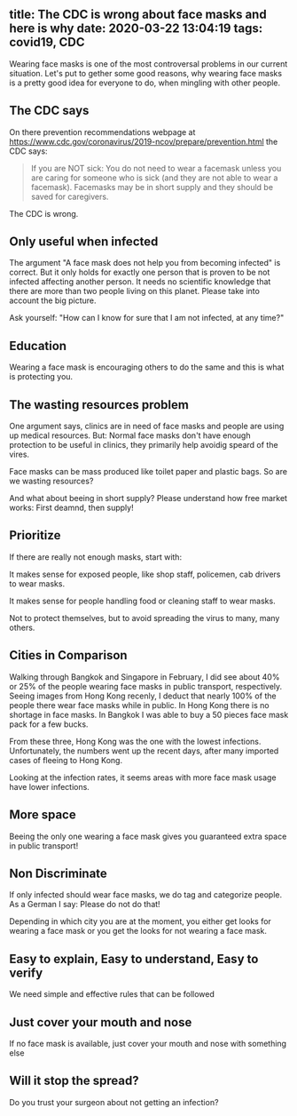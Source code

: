 title: The CDC is wrong about face masks and here is why
date: 2020-03-22 13:04:19
tags: covid19, CDC
---

Wearing face masks is one of the most controversal problems in our current situation.
Let's put to gether some good reasons, why wearing face masks is a pretty good idea for everyone
to do, when mingling with other people.

## The CDC says

On there prevention recommendations webpage at https://www.cdc.gov/coronavirus/2019-ncov/prepare/prevention.html
the CDC says:

> If you are NOT sick: You do not need to wear a facemask unless you are caring 
> for someone who is sick (and they are not able to wear a facemask). Facemasks 
> may be in short supply and they should be saved for caregivers.

The CDC is wrong.

## Only useful when infected

The argument "A face mask does not help you from becoming infected" is correct.
But it only holds for exactly one person that is proven to be not infected affecting another person. 
It needs no scientific knowledge that there are more than two people living on this planet.
Please take into account the big picture.

Ask yourself: "How can I know for sure that I am not infected, at any time?"

## Education

Wearing a face mask is encouraging others to do the same and this is what is protecting you.

## The wasting resources problem

One argument says, clinics are in need of face masks and people are using up 
medical resources. But: Normal face masks don't have enough protection to be useful
in clinics, they primarily help avoidig speard of the vires.

Face masks can be mass produced like toilet paper and plastic bags. So are we wasting resources?

And what about beeing in short supply? Please understand how free market works: First deamnd, then supply!

## Prioritize

If there are really not enough masks, start with:

It makes sense for exposed people, like shop staff, policemen, cab drivers to wear masks.

It makes sense for people handling food or cleaning staff to wear masks.

Not to protect themselves, but to avoid spreading the virus to many, many others.

## Cities in Comparison

Walking through Bangkok and Singapore in February, I did see about 40% or 25% of the people
wearing face masks in public transport, respectively. Seeing images from Hong Kong recenly, I deduct that
nearly 100% of the people there wear face masks while in public. In Hong Kong there is no shortage 
in face masks. In Bangkok I was able to buy a 50 pieces face mask pack for a few bucks.

From these three, Hong Kong was the one with the lowest infections. Unfortunately, the numbers
went up the recent days, after many imported cases of fleeing to Hong Kong.

Looking at the infection rates, it seems areas with more face mask usage have lower infections.

## More space

Beeing the only one wearing a face mask gives you guaranteed extra space in public transport!

## Non Discriminate

If only infected should wear face masks, we do tag and categorize people. As a German I say:
Please do not do that!

Depending in which city you are at the moment, you either get looks for wearing a face mask
or you get the looks for not wearing a face mask.

## Easy to explain, Easy to understand, Easy to verify

We need simple and effective rules that can be followed

## Just cover your mouth and nose

If no face mask is available, just cover your mouth and nose with something else

## Will it stop the spread?

Do you trust your surgeon about not getting an infection?
